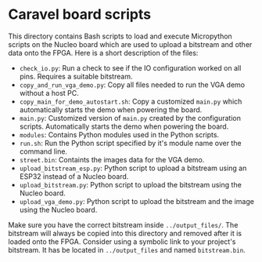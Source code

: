 # Caravel board scripts

This directory contains Bash scripts to load and execute Micropython scripts on
the Nucleo board which are used to upload a bitstream and other data onto the FPGA.
Here is a short description of the files:

- ```check_io.py```: Run a check to see if the IO configuration worked on all
  pins. Requires a suitable bitstream.
- ```copy_and_run_vga_demo.py```: Copy all files needed to run the VGA demo
  without a host PC.
- ```copy_main_for_demo_autostart.sh```: Copy a customized ```main.py``` which
  automatically starts the demo when powering the board.
- ```main.py```: Customized version of ```main.py``` created by the configuration
  scripts. Automatically starts the demo when powering the board.
- ```modules```: Contains Python modules used in the Python scripts.
- ```run.sh```: Run the Python script specified by it's module name over the
  command line.
- ```street.bin```: Containts the images data for the VGA demo.
- ```upload_bitstream_esp.py```: Python script to upload a bitstream using an ESP32
instead of a Nucleo board.
- ```upload_bitstream.py```: Python script to upload the bitstream using the
  Nucleo board.
- ```upload_vga_demo.py```: Python script to upload the bitstream and the image
  using the Nucleo board.

Make sure you have the correct bitstream inside ```../output_files/```.
The bitstream will always be copied into this directory and removed after it
is loaded onto the FPGA. Consider using a symbolic link to your project's
bitstream. It has be located in ```../output_files``` and named
```bitstream.bin```.
